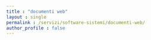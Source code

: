 ```yaml
---
title : "documenti web"
layout : single
permalink : /servizi/software-sistemi/documenti-web/
author_profile : false
---
```

